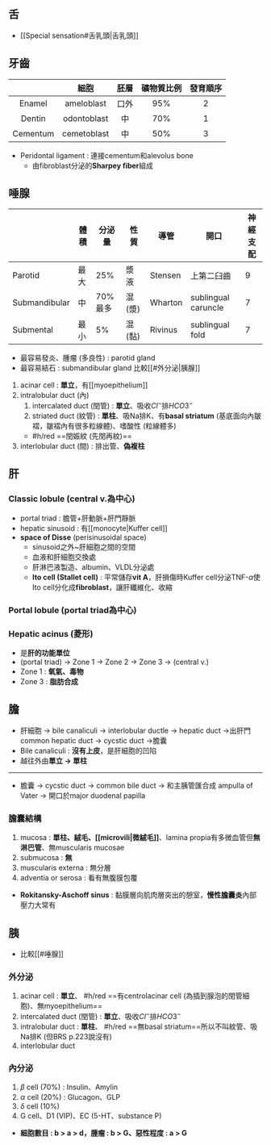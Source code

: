 ## 舌
- [[Special sensation#舌乳頭|舌乳頭]]
## 牙齒
|          |     細胞    | 胚層 | 礦物質比例 | 發育順序 |
|:--------:|:-----------:|:----:|:----------:|:--------:|
|  Enamel  |  ameloblast | 口外 |     95%    |     2    |
|  Dentin  | odontoblast |  中  |     70%    |     1    |
| Cementum | cemetoblast |  中  |     50%    |     3    |

- Peridontal ligament : 連接cementum和alevolus bone
	- 由fibroblast分泌的**Sharpey fiber**組成
## 唾腺
|               | 體積 | 分泌量  | 性質 | 導管    | 開口                | 神經支配 |
|---------------|------|---------|------|---------|---------------------|----------|
| Parotid       | 最大 | 25%     | 漿液 | Stensen | 上第二臼齒          | 9        |
| Submandibular | 中   | 70%最多 | 混(漿) | Wharton | sublingual caruncle | 7        |
| Submental     | 最小 | 5%      | 混(黏) | Rivinus | sublingual fold     | 7        |
- 最容易發炎、腫瘤 (多良性) : parotid gland
- 最容易結石 : submandibular gland
比較[[#外分泌|胰腺]]
1. acinar cell : **單立**，有[[myoepithelium]]
2. intralobular duct (內)
	1. intercalated duct (閏管) : **單立**、吸收$Cl^-$排$HCO3^-$
	2. striated duct (紋管) : **單柱**、吸Na排K、有**basal striatum** (基底面向內皺褶，皺褶內有很多粒線體)、嗜酸性 (粒線體多)
	- #h/red ==閏娠紋 (先閏再紋)==
3. interlobular duct (間) : 排出管、**偽複柱**
## 肝
### Classic lobule (central v.為中心)
- portal triad : 膽管+肝動脈+肝門靜脈
- hepatic sinusoid : 有[[monocyte|Kuffer cell]]
- **space of Disse** (perisinusoidal space)
	- sinusoid之外~肝細胞之間的空間
	- 血液和肝細胞交換處
	- 肝淋巴液製造、albumin、VLDL分泌處
	- **Ito cell (Stallet cell)** : 平常儲存**vit A**，肝損傷時Kuffer cell分泌TNF-$\alpha$使Ito cell分化成**fibroblast**，讓肝纖維化、收縮
### Portal lobule (portal triad為中心)
### Hepatic acinus (菱形)
- 是**肝的功能單位**
- (portal triad) -> Zone 1 -> Zone 2 -> Zone 3 -> (central v.)
- Zone 1 : **氧氣、毒物**
- Zone 3 : **脂肪合成**
## 膽
- 肝細胞 -> bile canaliculi -> interlobular ductle -> hepatic duct ->出肝門common hepatic duct -> cycstic duct ->膽囊
- Bile canaliculi : **沒有上皮**，是肝細胞的凹陷
- 越往外由**單立 -> 單柱**
***
- 膽囊 -> cycstic duct -> common bile duct -> 和主胰管匯合成 ampulla of Vater -> 開口於major duodenal papilla
### 膽囊結構
1. mucosa : **單柱、絨毛、[[microvili|微絨毛]]**、lamina propia有多微血管但**無淋巴管**、無muscularis mucosae
2. submucosa : **無**
3. muscularis externa : 無分層
4. adventia or serosa : 看有無腹膜包覆
- **Rokitansky-Aschoff sinus** : 黏膜層向肌肉層突出的憩室，**慢性膽囊炎**內部壓力大常有
## 胰
- 比較[[#唾腺]]
### 外分泌
1. acinar cell : **單立**、 #h/red ==有centrolacinar cell (為插到腺泡的閏管細胞)、無myoepithelium==
2. intercalated duct (閏管)  : **單立**、吸收$Cl^-$排$HCO3^-$
3. intralobular duct : **單柱**、 #h/red ==無basal striatum==所以不叫紋管、吸Na排K (但BRS p.223說沒有)
4. interlobular duct
### 內分泌
1. $\beta$ cell (70%) : Insulin、Amylin
2. $\alpha$ cell (20%) : Glucagon、GLP
3. $\delta$ cell (10%)
4. G cell、D1 (VIP)、EC (5-HT、substance P)
- **細胞數目 : b > a > d，腫瘤 : b > G、惡性程度 : a > G**
